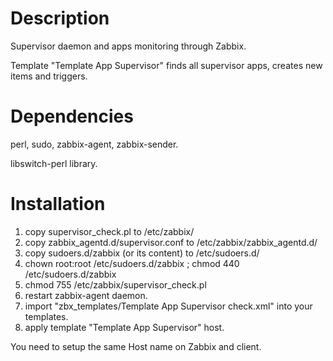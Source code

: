 # Description
Supervisor daemon and apps monitoring through Zabbix.

Template "Template App Supervisor" finds all supervisor apps, creates new items and triggers.

# Dependencies
perl, sudo, zabbix-agent, zabbix-sender.

libswitch-perl library.

Installation
============
1. copy supervisor_check.pl to /etc/zabbix/
2. copy zabbix_agentd.d/supervisor.conf to /etc/zabbix/zabbix_agentd.d/
3. copy sudoers.d/zabbix (or its content) to /etc/sudoers.d/
4. chown root:root /etc/sudoers.d/zabbix ; chmod 440 /etc/sudoers.d/zabbix
5. chmod 755 /etc/zabbix/supervisor_check.pl
6. restart zabbix-agent daemon.
7. import "zbx_templates/Template App Supervisor check.xml" into your templates.
8. apply template "Template App Supervisor" host.

You need to setup the same Host name on Zabbix and client. 
